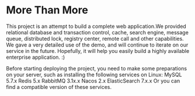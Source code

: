 # More Than More
This project is an attempt to build a complete web application.We provided relational database and transaction control, cache, search engine, message queue, distributed lock, registry center, remote call and other capabilities.
We gave a very detailed use of the demo, and will continue to iterate on our service in the future.
Hopefully, it will help you easily build a highly available enterprise application. :)


Before starting deploying the project, you need to make some preparations on your server, such as installing the following services on Linux:
MySQL 5.7.x
Redis 5.x
RabbitMQ 3.1x.x
Nacos 2.x
ElasticSearch 7.x.x
Or you can find a compatible version of these services.
